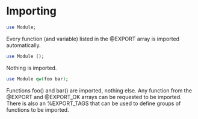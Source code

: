 # Importing


```perl
use Module;
```

Every function (and variable) listed in the @EXPORT array is imported
automatically.

```perl
use Module ();
```

Nothing is imported.

```perl
use Module qw(foo bar);
```

Functions foo() and bar() are imported, nothing else.
Any function from the @EXPORT and @EXPORT_OK arrays can be requested to be imported.
There is also an %EXPORT_TAGS that can be used to define groups of functions to be imported.


